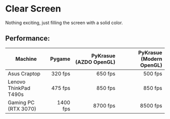 # Clear Screen
Nothing exciting, just filling the screen with a solid color.

## Performance:
| Machine              | Pygame   | PyKrasue (AZDO OpenGL) | PyKrasue (Modern OpenGL) |
|---|---:|---:|---:|
| Asus Craptop          |  320 fps |  650 fps | 500 fps |
| Lenovo ThinkPad T490s | 475 fps | 850 fps | 850 fps |
| Gaming PC (RTX 3070)  | 1400 fps | 8700 fps | 8500 fps |
